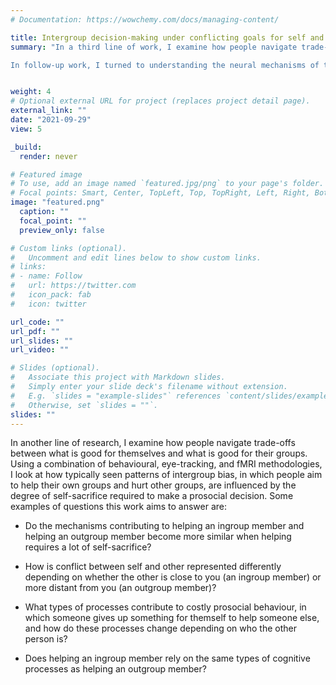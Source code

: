 ```yaml
---
# Documentation: https://wowchemy.com/docs/managing-content/

title: Intergroup decision-making under conflicting goals for self and other
summary: "In a third line of work, I examine how people navigate trade-offs between their goals to help themselves, to help their ingroup members, and to help or hurt outgroup members (Allidina & Cunningham, 2024, JESP). In a series of behavioural and eye-tracking experiments, I found that different goals are pursued in a sequential manner: when people are unable to help themselves, they shift their attention to their ingroup (but not to the outgroup), greatly increasing the amount they try to help their own group members.

In follow-up work, I turned to understanding the neural mechanisms of these effects. I am currently using neuroimaging to examine the differential processes involved in navigating self-other tradeoffs for ingroup and outgroup members."


weight: 4
# Optional external URL for project (replaces project detail page).
external_link: ""
date: "2021-09-29"
view: 5

_build:
  render: never

# Featured image
# To use, add an image named `featured.jpg/png` to your page's folder.
# Focal points: Smart, Center, TopLeft, Top, TopRight, Left, Right, BottomLeft, Bottom, BottomRight.
image: "featured.png"
  caption: ""
  focal_point: ""
  preview_only: false

# Custom links (optional).
#   Uncomment and edit lines below to show custom links.
# links:
# - name: Follow
#   url: https://twitter.com
#   icon_pack: fab
#   icon: twitter

url_code: ""
url_pdf: ""
url_slides: ""
url_video: ""

# Slides (optional).
#   Associate this project with Markdown slides.
#   Simply enter your slide deck's filename without extension.
#   E.g. `slides = "example-slides"` references `content/slides/example-slides.md`.
#   Otherwise, set `slides = ""`.
slides: ""
---
```


In another line of research, I examine how people navigate trade-offs between what is good for themselves and what is good for their groups. Using a combination of behavioural, eye-tracking, and fMRI methodologies, I look at how typically seen patterns of intergroup bias, in which people aim to help their own groups and hurt other groups, are influenced by the degree of self-sacrifice required to make a prosocial decision. Some examples of questions this work aims to answer are:

- Do the mechanisms contributing to helping an ingroup member and helping an outgroup member become more similar when helping requires a lot of self-sacrifice? 

- How is conflict between self and other represented differently depending on whether the other is close to you (an ingroup member) or more distant from you (an outgroup member)? 

- What types of processes contribute to costly prosocial behaviour, in which someone gives up something for themself to help someone else, and how do these processes change depending on who the other person is? 

- Does helping an ingroup member rely on the same types of cognitive processes as helping an outgroup member?